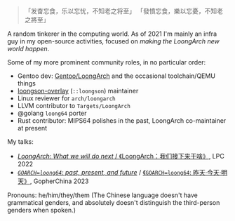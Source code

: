 > 「发奋忘食，乐以忘忧，不知老之将至」
> 「發憤忘食，樂以忘憂，不知老之將至」

A random tinkerer in the computing world. As of 2021 I'm mainly an infra guy
in my open-source activities, focused on *making the LoongArch new world happen*.

Some of my more prominent community roles, in no particular order:

* Gentoo dev: [Gentoo/LoongArch](https://wiki.gentoo.org/wiki/Project:LoongArch) and the occasional toolchain/QEMU things
* [loongson-overlay](https://github.com/xen0n/loongson-overlay) (`::loongson`) maintainer
* Linux reviewer for `arch/loongarch`
* LLVM contributor to `Targets/LoongArch`
* @golang `loong64` porter
* Rust contributor: MIPS64 polishes in the past, LoongArch co-maintainer at present

My talks:

* [*LoongArch: What we will do next* / 《LoongArch：我们接下来干啥》](https://lpc.events/event/16/contributions/1178/), LPC 2022
* [*`GOARCH=loong64`: past, present, and future*](https://gist.github.com/xen0n/584c6b84ab3e7151a48fa476bca46c3e)
  / [《`GOARCH=loong64`: 昨天‧今天‧明天》](https://github.com/gopherchina/conference/blob/6feb86ee4cf7f3dba4898236803dd6a20d4a75ca/2023/1.2.1%20Go%20on%20Loong64.pdf), GopherChina 2023

Pronouns: he/him/they/them (The Chinese language doesn't have grammatical genders, and absolutely doesn't distinguish the third-person genders when spoken.)
